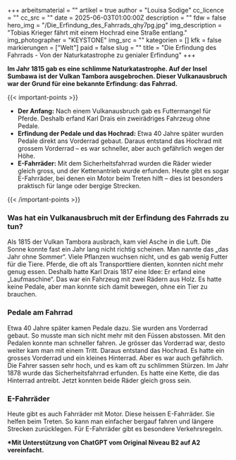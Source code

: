 +++
arbeitsmaterial = ""
artikel = true
author = "Louisa Sodige"
cc_licence = ""
cc_src = ""
date = 2025-06-03T01:00:00Z
description = ""
fdw = false
hero_img = "/Die_Erfindung_des_Fahrrads_qhy7pg.jpg"
img_description = "Tobias Krieger fährt mit einem Hochrad eine Straße entlang."
img_photographer = "KEYSTONE"
img_src = ""
kategorien = []
kfk = false
markierungen = ["Welt"]
paid = false
slug = ""
title = "Die Erfindung des Fahrrads - Von der Naturkatastrophe zu genialer Erfindung"
+++

**Im Jahr 1815 gab es eine schlimme Naturkatastrophe. Auf der Insel Sumbawa ist der Vulkan Tambora ausgebrochen. Dieser Vulkanausbruch war der Grund für eine bekannte Erfindung: das Fahrrad.**

{{< important-points >}}

<ul>

<li><strong>Der Anfang:</strong> Nach einem Vulkanausbruch gab es Futtermangel für Pferde. Deshalb erfand Karl Drais ein zweirädriges Fahrzeug ohne Pedale.
</li>

<li><strong>Erfindung der Pedale und das Hochrad:</strong> Etwa 40 Jahre später wurden Pedale direkt ans Vorderrad gebaut. Daraus entstand das Hochrad mit grossem Vorderrad – es war schneller, aber auch gefährlich wegen der Höhe.
</li>

<li><strong>E-Fahrräder:</strong> Mit dem Sicherheitsfahrrad wurden die Räder wieder gleich gross, und der Kettenantrieb wurde erfunden. Heute gibt es sogar E-Fahrräder, bei denen ein Motor beim Treten hilft – dies ist besonders praktisch für lange oder bergige Strecken.
</li>

</ul>

{{< /important-points >}}

### Was hat ein Vulkanausbruch mit der Erfindung des Fahrrads zu tun?

Als 1815 der Vulkan Tambora ausbrach, kam viel Asche in die Luft. Die Sonne konnte fast ein Jahr lang nicht richtig scheinen. Man nannte das „das Jahr ohne Sommer“. Viele Pflanzen wuchsen nicht, und es gab wenig Futter für die Tiere. Pferde, die oft als Transporttiere dienten, konnten nicht mehr genug essen. Deshalb hatte Karl Drais 1817 eine Idee: Er erfand eine „Laufmaschine“. Das war ein Fahrzeug mit zwei Rädern aus Holz. Es hatte keine Pedale, aber man konnte sich damit bewegen, ohne ein Tier zu brauchen.

### Pedale am Fahrrad

Etwa 40 Jahre später kamen Pedale dazu. Sie wurden ans Vorderrad gebaut. So musste man sich nicht mehr mit den Füssen abstossen. Mit den Pedalen konnte man schneller fahren. Je grösser das Vorderrad war, desto weiter kam man mit einem Tritt. Daraus entstand das Hochrad. Es hatte ein grosses Vorderrad und ein kleines Hinterrad. Aber es war auch gefährlich. Die Fahrer sassen sehr hoch, und es kam oft zu schlimmen Stürzen. Im Jahr 1878 wurde das Sicherheitsfahrrad erfunden. Es hatte eine Kette, die das Hinterrad antreibt. Jetzt konnten beide Räder gleich gross sein.

### E-Fahrräder

Heute gibt es auch Fahrräder mit Motor. Diese heissen E-Fahrräder. Sie helfen beim Treten. So kann man einfacher bergauf fahren und längere Strecken zurücklegen. Für E-Fahrräder gibt es besondere Verkehrsregeln.


**\*Mit Unterstützung von ChatGPT vom Original Niveau B2 auf A2 vereinfacht.**